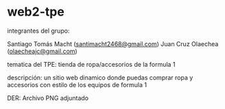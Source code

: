 # web2-tpe

integrantes del grupo:

Santiago Tomás Macht (santimacht2468@gmail.com)
Juan Cruz Olaechea (olaecheajc@gmail.com)


tematica del TPE:
tienda de ropa/accesorios de la formula 1

descripción:
un sitio web dinamico donde puedas comprar ropa y accesorios con estilo de los equipos de formula 1

DER: Archivo PNG adjuntado 